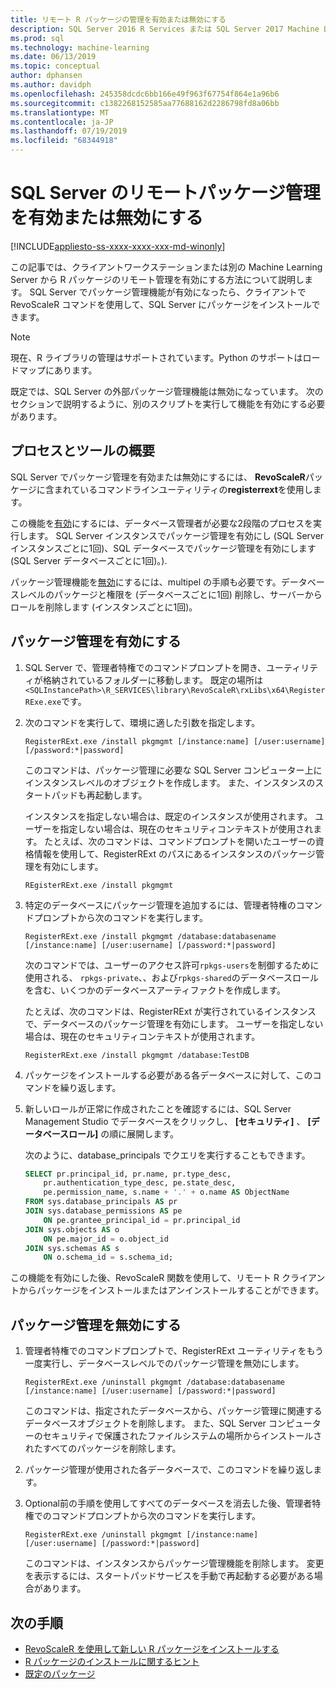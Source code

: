 ```yaml
---
title: リモート R パッケージの管理を有効または無効にする
description: SQL Server 2016 R Services または SQL Server 2017 Machine Learning Services (データベース内) でリモート R パッケージ管理を有効にする
ms.prod: sql
ms.technology: machine-learning
ms.date: 06/13/2019
ms.topic: conceptual
author: dphansen
ms.author: davidph
ms.openlocfilehash: 245358dcdc6bb166e49f963f67754f864e1a96b6
ms.sourcegitcommit: c1382268152585aa77688162d2286798fd8a06bb
ms.translationtype: MT
ms.contentlocale: ja-JP
ms.lasthandoff: 07/19/2019
ms.locfileid: "68344918"
---
```

# <a name="enable-or-disable-remote-package-management-for-sql-server"></a>SQL Server のリモートパッケージ管理を有効または無効にする
[!INCLUDE[appliesto-ss-xxxx-xxxx-xxx-md-winonly](../../includes/appliesto-ss-xxxx-xxxx-xxx-md-winonly.md)]

この記事では、クライアントワークステーションまたは別の Machine Learning Server から R パッケージのリモート管理を有効にする方法について説明します。 SQL Server でパッケージ管理機能が有効になったら、クライアントで RevoScaleR コマンドを使用して、SQL Server にパッケージをインストールできます。

> [!NOTE]
> 現在、R ライブラリの管理はサポートされています。Python のサポートはロードマップにあります。

既定では、SQL Server の外部パッケージ管理機能は無効になっています。 次のセクションで説明するように、別のスクリプトを実行して機能を有効にする必要があります。

## <a name="overview-of-process-and-tools"></a>プロセスとツールの概要

SQL Server でパッケージ管理を有効または無効にするには、 **RevoScaleR**パッケージに含まれているコマンドラインユーティリティの**registerrext**を使用します。

この機能を[有効](#bkmk_enable)にするには、データベース管理者が必要な2段階のプロセスを実行します。 SQL Server インスタンスでパッケージ管理を有効にし (SQL Server インスタンスごとに1回)、SQL データベースでパッケージ管理を有効にします (SQL Server データベースごとに1回)。).

パッケージ管理機能を[無効](#bkmk_disable)にするには、multipel の手順も必要です。データベースレベルのパッケージと権限を (データベースごとに1回) 削除し、サーバーからロールを削除します (インスタンスごとに1回)。

## <a name="bkmk_enable"></a>パッケージ管理を有効にする

1. SQL Server で、管理者特権でのコマンドプロンプトを開き、ユーティリティが格納されているフォルダーに移動します。 既定の場所は`<SQLInstancePath>\R_SERVICES\library\RevoScaleR\rxLibs\x64\RegisterRExe.exe`です。

2. 次のコマンドを実行して、環境に適した引数を指定します。

    `RegisterRExt.exe /install pkgmgmt [/instance:name] [/user:username] [/password:*|password]`

    このコマンドは、パッケージ管理に必要な SQL Server コンピューター上にインスタンスレベルのオブジェクトを作成します。 また、インスタンスのスタートパッドも再起動します。

    インスタンスを指定しない場合は、既定のインスタンスが使用されます。 ユーザーを指定しない場合は、現在のセキュリティコンテキストが使用されます。 たとえば、次のコマンドは、コマンドプロンプトを開いたユーザーの資格情報を使用して、RegisterRExt のパスにあるインスタンスのパッケージ管理を有効にします。

    `REgisterRExt.exe /install pkgmgmt`

3. 特定のデータベースにパッケージ管理を追加するには、管理者特権のコマンドプロンプトから次のコマンドを実行します。

    `RegisterRExt.exe /install pkgmgmt /database:databasename [/instance:name] [/user:username] [/password:*|password]`
   
    次のコマンドでは、ユーザーのアクセス許可`rpkgs-users`を制御するために使用される、 `rpkgs-private`、、および`rpkgs-shared`のデータベースロールを含む、いくつかのデータベースアーティファクトを作成します。

    たとえば、次のコマンドは、RegisterRExt が実行されているインスタンスで、データベースのパッケージ管理を有効にします。 ユーザーを指定しない場合は、現在のセキュリティコンテキストが使用されます。

    `RegisterRExt.exe /install pkgmgmt /database:TestDB`

4. パッケージをインストールする必要がある各データベースに対して、このコマンドを繰り返します。

5. 新しいロールが正常に作成されたことを確認するには、SQL Server Management Studio でデータベースをクリックし、 **[セキュリティ]** 、 **[データベースロール]** の順に展開します。

    次のように、database_principals でクエリを実行することもできます。

    ```sql
    SELECT pr.principal_id, pr.name, pr.type_desc,   
        pr.authentication_type_desc, pe.state_desc,   
        pe.permission_name, s.name + '.' + o.name AS ObjectName  
    FROM sys.database_principals AS pr  
    JOIN sys.database_permissions AS pe  
        ON pe.grantee_principal_id = pr.principal_id  
    JOIN sys.objects AS o  
        ON pe.major_id = o.object_id  
    JOIN sys.schemas AS s  
        ON o.schema_id = s.schema_id;
    ```

この機能を有効にした後、RevoScaleR 関数を使用して、リモート R クライアントからパッケージをインストールまたはアンインストールすることができます。

## <a name="bkmk_disable"></a>パッケージ管理を無効にする

1. 管理者特権でのコマンドプロンプトで、RegisterRExt ユーティリティをもう一度実行し、データベースレベルでのパッケージ管理を無効にします。

    `RegisterRExt.exe /uninstall pkgmgmt /database:databasename [/instance:name] [/user:username] [/password:*|password]`

    このコマンドは、指定されたデータベースから、パッケージ管理に関連するデータベースオブジェクトを削除します。 また、SQL Server コンピューターのセキュリティで保護されたファイルシステムの場所からインストールされたすべてのパッケージを削除します。

2. パッケージ管理が使用された各データベースで、このコマンドを繰り返します。

3.  Optional前の手順を使用してすべてのデータベースを消去した後、管理者特権でのコマンドプロンプトから次のコマンドを実行します。

    `RegisterRExt.exe /uninstall pkgmgmt [/instance:name] [/user:username] [/password:*|password]`

    このコマンドは、インスタンスからパッケージ管理機能を削除します。 変更を表示するには、スタートパッドサービスを手動で再起動する必要がある場合があります。

## <a name="next-steps"></a>次の手順

+ [RevoScaleR を使用して新しい R パッケージをインストールする](use-revoscaler-to-manage-r-packages.md)
+ [R パッケージのインストールに関するヒント](packages-installed-in-user-libraries.md)
+ [既定のパッケージ](../package-management/default-packages.md)
